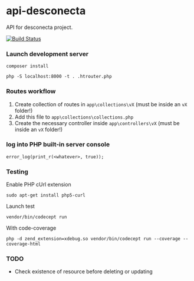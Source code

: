 # api-desconecta
API for desconecta project.

[![Build Status](https://travis-ci.com/soutoner/api-desconecta.svg?token=gC1xv7zL8muN3fTRZWiQ&branch=master)](https://travis-ci.com/soutoner/api-desconecta)

### Launch development server

`composer install`

`php -S localhost:8000 -t . .htrouter.php`

### Routes workflow 

1. Create collection of routes in `app\collections\vX` (must be inside an `vX` folder!)
2. Add this file to `app\collections\collections.php`
3. Create the necessary controller inside `app\controllers\vX` (must be inside an `vX` folder!)

### log into PHP built-in server console

`error_log(print_r(<whatever>, true));`

### Testing

Enable PHP cUrl extension

`sudo apt-get install php5-curl`

Launch test

`vendor/bin/codecept run`

With code-coverage

`php -d zend_extension=xdebug.so vendor/bin/codecept run --coverage --coverage-html`

### TODO

* Check existence of resource before deleting or updating